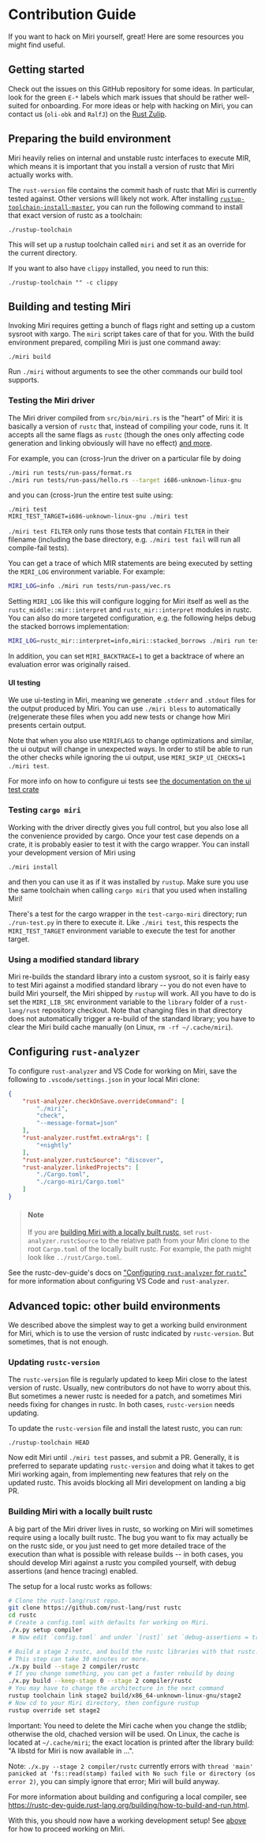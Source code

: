 # Contribution Guide

If you want to hack on Miri yourself, great!  Here are some resources you might
find useful.

## Getting started

Check out the issues on this GitHub repository for some ideas. In particular,
look for the green `E-*` labels which mark issues that should be rather
well-suited for onboarding. For more ideas or help with hacking on Miri, you can
contact us (`oli-obk` and `RalfJ`) on the [Rust Zulip].

[Rust Zulip]: https://rust-lang.zulipchat.com

## Preparing the build environment

Miri heavily relies on internal and unstable rustc interfaces to execute MIR,
which means it is important that you install a version of rustc that Miri
actually works with.

The `rust-version` file contains the commit hash of rustc that Miri is currently
tested against. Other versions will likely not work. After installing
[`rustup-toolchain-install-master`], you can run the following command to
install that exact version of rustc as a toolchain:
```
./rustup-toolchain
```
This will set up a rustup toolchain called `miri` and set it as an override for
the current directory.

If you want to also have `clippy` installed, you need to run this:
```
./rustup-toolchain "" -c clippy
```

[`rustup-toolchain-install-master`]: https://github.com/kennytm/rustup-toolchain-install-master

## Building and testing Miri

Invoking Miri requires getting a bunch of flags right and setting up a custom
sysroot with xargo. The `miri` script takes care of that for you. With the
build environment prepared, compiling Miri is just one command away:

```
./miri build
```

Run `./miri` without arguments to see the other commands our build tool
supports.

### Testing the Miri driver

The Miri driver compiled from `src/bin/miri.rs` is the "heart" of Miri: it is
basically a version of `rustc` that, instead of compiling your code, runs it.
It accepts all the same flags as `rustc` (though the ones only affecting code
generation and linking obviously will have no effect) [and more][miri-flags].

[miri-flags]: README.md#miri--z-flags-and-environment-variables

For example, you can (cross-)run the driver on a particular file by doing

```sh
./miri run tests/run-pass/format.rs
./miri run tests/run-pass/hello.rs --target i686-unknown-linux-gnu
```

and you can (cross-)run the entire test suite using:

```
./miri test
MIRI_TEST_TARGET=i686-unknown-linux-gnu ./miri test
```

`./miri test FILTER` only runs those tests that contain `FILTER` in their
filename (including the base directory, e.g. `./miri test fail` will run all
compile-fail tests).

You can get a trace of which MIR statements are being executed by setting the
`MIRI_LOG` environment variable.  For example:

```sh
MIRI_LOG=info ./miri run tests/run-pass/vec.rs
```

Setting `MIRI_LOG` like this will configure logging for Miri itself as well as
the `rustc_middle::mir::interpret` and `rustc_mir::interpret` modules in rustc. You
can also do more targeted configuration, e.g. the following helps debug the
stacked borrows implementation:

```sh
MIRI_LOG=rustc_mir::interpret=info,miri::stacked_borrows ./miri run tests/run-pass/vec.rs
```

In addition, you can set `MIRI_BACKTRACE=1` to get a backtrace of where an
evaluation error was originally raised.

#### UI testing

We use ui-testing in Miri, meaning we generate `.stderr` and `.stdout` files for the output
produced by Miri. You can use `./miri bless` to automatically (re)generate these files when
you add new tests or change how Miri presents certain output.

Note that when you also use `MIRIFLAGS` to change optimizations and similar, the ui output
will change in unexpected ways. In order to still be able
to run the other checks while ignoring the ui output, use `MIRI_SKIP_UI_CHECKS=1 ./miri test`.

For more info on how to configure ui tests see [the documentation on the ui test crate][ui_test]

[ui_test]: ui_test/README.md

### Testing `cargo miri`

Working with the driver directly gives you full control, but you also lose all
the convenience provided by cargo. Once your test case depends on a crate, it
is probably easier to test it with the cargo wrapper. You can install your
development version of Miri using

```
./miri install
```

and then you can use it as if it was installed by `rustup`.  Make sure you use
the same toolchain when calling `cargo miri` that you used when installing Miri!

There's a test for the cargo wrapper in the `test-cargo-miri` directory; run
`./run-test.py` in there to execute it. Like `./miri test`, this respects the
`MIRI_TEST_TARGET` environment variable to execute the test for another target.

### Using a modified standard library

Miri re-builds the standard library into a custom sysroot, so it is fairly easy
to test Miri against a modified standard library -- you do not even have to
build Miri yourself, the Miri shipped by `rustup` will work. All you have to do
is set the `MIRI_LIB_SRC` environment variable to the `library` folder of a
`rust-lang/rust` repository checkout. Note that changing files in that directory
does not automatically trigger a re-build of the standard library; you have to
clear the Miri build cache manually (on Linux, `rm -rf ~/.cache/miri`).

## Configuring `rust-analyzer`

To configure `rust-analyzer` and VS Code for working on Miri, save the following
to `.vscode/settings.json` in your local Miri clone:

```json
{
    "rust-analyzer.checkOnSave.overrideCommand": [
        "./miri",
        "check",
        "--message-format=json"
    ],
    "rust-analyzer.rustfmt.extraArgs": [
        "+nightly"
    ],
    "rust-analyzer.rustcSource": "discover",
    "rust-analyzer.linkedProjects": [
        "./Cargo.toml",
        "./cargo-miri/Cargo.toml"
    ]
}
```

> #### Note
>
> If you are [building Miri with a locally built rustc][], set
> `rust-analyzer.rustcSource` to the relative path from your Miri clone to the
> root `Cargo.toml` of the locally built rustc. For example, the path might look
> like `../rust/Cargo.toml`.

See the rustc-dev-guide's docs on ["Configuring `rust-analyzer` for `rustc`"][rdg-r-a]
for more information about configuring VS Code and `rust-analyzer`.

[rdg-r-a]: https://rustc-dev-guide.rust-lang.org/building/suggested.html#configuring-rust-analyzer-for-rustc

## Advanced topic: other build environments

We described above the simplest way to get a working build environment for Miri,
which is to use the version of rustc indicated by `rustc-version`. But
sometimes, that is not enough.

### Updating `rustc-version`

The `rustc-version` file is regularly updated to keep Miri close to the latest
version of rustc. Usually, new contributors do not have to worry about this. But
sometimes a newer rustc is needed for a patch, and sometimes Miri needs fixing
for changes in rustc. In both cases, `rustc-version` needs updating.

To update the `rustc-version` file and install the latest rustc, you can run:
```
./rustup-toolchain HEAD
```

Now edit Miri until `./miri test` passes, and submit a PR. Generally, it is
preferred to separate updating `rustc-version` and doing what it takes to get
Miri working again, from implementing new features that rely on the updated
rustc. This avoids blocking all Miri development on landing a big PR.

### Building Miri with a locally built rustc

[building Miri with a locally built rustc]: #building-miri-with-a-locally-built-rustc

A big part of the Miri driver lives in rustc, so working on Miri will sometimes
require using a locally built rustc. The bug you want to fix may actually be on
the rustc side, or you just need to get more detailed trace of the execution
than what is possible with release builds -- in both cases, you should develop
Miri against a rustc you compiled yourself, with debug assertions (and hence
tracing) enabled.

The setup for a local rustc works as follows:
```sh
# Clone the rust-lang/rust repo.
git clone https://github.com/rust-lang/rust rustc
cd rustc
# Create a config.toml with defaults for working on Miri.
./x.py setup compiler
 # Now edit `config.toml` and under `[rust]` set `debug-assertions = true`.

# Build a stage 2 rustc, and build the rustc libraries with that rustc.
# This step can take 30 minutes or more.
./x.py build --stage 2 compiler/rustc
# If you change something, you can get a faster rebuild by doing
./x.py build --keep-stage 0 --stage 2 compiler/rustc
# You may have to change the architecture in the next command
rustup toolchain link stage2 build/x86_64-unknown-linux-gnu/stage2
# Now cd to your Miri directory, then configure rustup
rustup override set stage2
```

Important: You need to delete the Miri cache when you change the stdlib; otherwise the
old, chached version will be used. On Linux, the cache is located at `~/.cache/miri`; the exact
location is printed after the library build: "A libstd for Miri is now available in ...".

Note: `./x.py --stage 2 compiler/rustc` currently errors with `thread 'main'
panicked at 'fs::read(stamp) failed with No such file or directory (os error 2)`,
you can simply ignore that error; Miri will build anyway.

For more information about building and configuring a local compiler,
see <https://rustc-dev-guide.rust-lang.org/building/how-to-build-and-run.html>.

With this, you should now have a working development setup! See
[above](#building-and-testing-miri) for how to proceed working on Miri.
